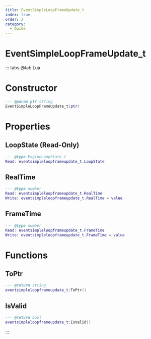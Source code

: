 ```yaml
---
title: EventSimpleLoopFrameUpdate_t
index: true
order: 2
category:
  - Guide
---
```


# EventSimpleLoopFrameUpdate_t

::: tabs
@tab Lua
# Constructor
```lua
--- @param ptr string
EventSimpleLoopFrameUpdate_t(ptr)
```
# Properties
## LoopState (Read-Only)
```lua
--- @type EngineLoopState_t
Read: eventsimpleloopframeupdate_t.LoopState
```
## RealTime 
```lua
--- @type number
Read: eventsimpleloopframeupdate_t.RealTime
Write: eventsimpleloopframeupdate_t.RealTime = value
```
## FrameTime 
```lua
--- @type number
Read: eventsimpleloopframeupdate_t.FrameTime
Write: eventsimpleloopframeupdate_t.FrameTime = value
```
# Functions
## ToPtr
```lua
--- @return string
eventsimpleloopframeupdate_t:ToPtr()
```
## IsValid
```lua
--- @return bool
eventsimpleloopframeupdate_t:IsValid()
```

:::